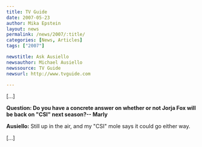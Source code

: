 ```yaml
---
title: TV Guide 
date: 2007-05-23
author: Mika Epstein
layout: news
permalink: /news/2007/:title/
categories: [News, Articles]
tags: ["2007"]

newstitle: Ask Ausiello
newsauthor: Michael Ausiello
newssource: TV Guide 
newsurl: http://www.tvguide.com

---
```


[...]

**Question: Do you have a concrete answer on whether or not Jorja Fox will be back on "CSI" next season?-- Marly**

**Ausiello:** Still up in the air, and my "CSI" mole says it could go either way.

[...]